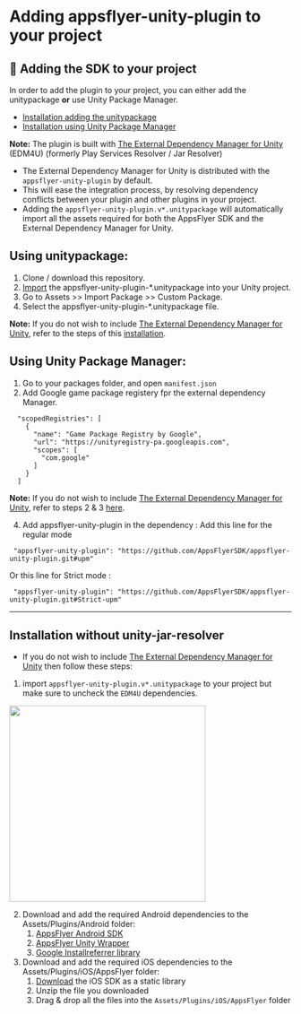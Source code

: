 # Adding appsflyer-unity-plugin to your project


## <a id="add-sdk-to-project"> 📲 Adding the SDK to your project

In order to add the plugin to your project, you can either add the unitypackage **or**  use Unity Package Manager. 
- [Installation adding the unitypackage](#installation-with-unitypackage)
- [Installation using Unity Package Manager](#installation-using-upm)


**Note:**  The plugin is built with [The External Dependency Manager for Unity](https://github.com/googlesamples/unity-jar-resolver) (EDM4U) (formerly Play Services Resolver / Jar Resolver)
* The External Dependency Manager for Unity is distributed with the `appsflyer-unity-plugin` by default.
* This will ease the integration process, by resolving dependency conflicts between your plugin and other plugins in your project.
* Adding the `appsflyer-unity-plugin.v*.unitypackage` will automatically import all the assets required for both the AppsFlyer SDK and the External Dependency Manager for Unity.


## <a id="installation-with-unitypackage"> **Using unitypackage:**
1. Clone / download this repository.
2. [Import](https://docs.unity3d.com/Manual/AssetPackages.html) the appsflyer-unity-plugin-*.unitypackage into your Unity project.
3. Go to Assets >> Import Package >> Custom Package.
4. Select the appsflyer-unity-plugin-*.unitypackage file.

**Note:** If you do not wish to include [The External Dependency Manager for Unity](https://github.com/googlesamples/unity-jar-resolver), refer to the steps of this [installation](#installation-with-unity-jar-resolver).

## <a id="installation-using-upm"> **Using Unity Package Manager:**

1. Go to your packages folder, and open `manifest.json` 
2. Add Google game package registery fpr the external dependency Manager. 
```
  "scopedRegistries": [
    {
      "name": "Game Package Registry by Google",
      "url": "https://unityregistry-pa.googleapis.com",
      "scopes": [
        "com.google"
      ]
    }
  ]
```
**Note:** If you do not wish to include [The External Dependency Manager for Unity](https://github.com/googlesamples/unity-jar-resolver), refer to steps 2 & 3 [here](#installation-with-unity-jar-resolver).


4. Add appsflyer-unity-plugin in the dependency :
Add this line for the regular mode
```
 "appsflyer-unity-plugin": "https://github.com/AppsFlyerSDK/appsflyer-unity-plugin.git#upm"
```
 Or this line for Strict mode :
```
 "appsflyer-unity-plugin": "https://github.com/AppsFlyerSDK/appsflyer-unity-plugin.git#Strict-upm"
```

---

## <a id="installation-without-using-unity-jar-resolver"> Installation without unity-jar-resolver
  
  * If you do not wish to include [The External Dependency Manager for Unity](https://github.com/googlesamples/unity-jar-resolver) then follow these steps:
  1. import `appsflyer-unity-plugin.v*.unitypackage` to your project but make sure to uncheck the `EDM4U` dependencies.
  <img src="https://firebasestorage.googleapis.com/v0/b/firstintegrationapp.appspot.com/o/Screen%20Shot%202020-04-02%20at%2014.38.30.png?alt=media&token=e556a324-b3b7-418c-8d2f-52ea9cf70f86"  width="350">

  2. Download and add the required Android dependencies to the Assets/Plugins/Android folder:
      1. [AppsFlyer Android SDK](https://repo1.maven.org/maven2/com/appsflyer/af-android-sdk/6.2.3/af-android-sdk-6.2.3.aar)
      2. [AppsFlyer Unity Wrapper](https://repo1.maven.org/maven2/com/appsflyer/unity-wrapper/6.2.3/unity-wrapper-6.2.3.aar)
      3. [Google Installreferrer library](https://mvnrepository.com/artifact/com.android.installreferrer/installreferrer/2.1)
  3. Download and add the required iOS dependencies to the Assets/Plugins/iOS/AppsFlyer folder:
      1. [Download](https://s3-eu-west-1.amazonaws.com/download.appsflyer.com/ios/AF-iOS-SDK.zip) the iOS SDK as a static library
      2. Unzip the file you downloaded
      3. Drag & drop all the files into the `Assets/Plugins/iOS/AppsFlyer` folder
